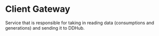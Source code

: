 # Client Gateway
Service that is responsible for taking in reading data (consumptions and generations) and sending it to DDHub.